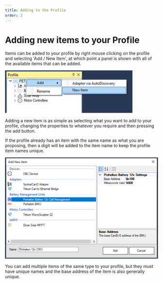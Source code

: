 ```yaml
---
title: Adding to the Profile
order: 2
---
```


# Adding new items to your Profile

Items can be added to your profile by right mouse clicking on the profile and selecting 'Add / New Item', at which point a panel is shown with all of the available items that can be added.

![Add a new item to the Profile](images/add_new_item.png)

Adding a new item is as simple as selecting what you want to add to your profile, changing the properties to whatever you require and then pressing the add button.  

If the profile already has an item with the same name as what you are proposing, then a digit will be added to the item name to keep the profile item names unique.

![Adjust item properties](images/add_new_item_properties.png)

You can add multiple items of the same type to your profile, but they must have unique names and the base address of the item is also generally unique.
